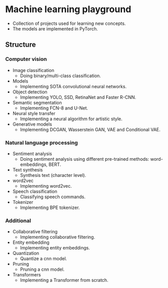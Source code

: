 # Machine learning playground

- Collection of projects used for learning new concepts.
- The models are implemented in PyTorch.

## Structure

### Computer vision

- Image classification
  - Doing binary/multi-class classification.
- Models
  - Implementing SOTA convolutional neural networks.
- Object detection
  - Implementing YOLO, SSD, RetinaNet and Faster R-CNN.
- Semantic segmentation
  - Implementing FCN-8 and U-Net.
- Neural style transfer
  - Implementing a neural algorithm for artistic style.
- Generative models
  - Implementing DCGAN, Wasserstein GAN, VAE and Conditional VAE.

### Natural language processing

- Sentiment analysis
  - Doing sentiment analysis using different pre-trained methods: word-embeddings, BERT.
- Text synthesis
  - Synthesis text (character level).
- word2vec
  - Implementing word2vec.
- Speech classification
  - Classifying speech commands.
- Tokenizer
  - Implementing BPE tokenizer.

### Additional

- Collaborative filtering
  - Implementing collaborative filtering.
- Entity embedding
  - Implementing entity embeddings.
- Quantization
  - Quantize a cnn model.
- Pruning
  - Pruning a cnn model.
- Transformers
  - Implementing a Transformer from scratch.
